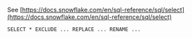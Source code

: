 See [https://docs.snowflake.com/en/sql-reference/sql/select](https://docs.snowflake.com/en/sql-reference/sql/select)
```
SELECT * EXCLUDE ... REPLACE ... RENAME ...
```
